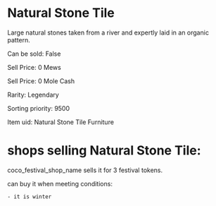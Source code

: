 # Natural Stone Tile

Large natural stones taken from a river and expertly laid in an organic pattern.

Can be sold: False

Sell Price: 0 Mews

Sell Price: 0 Mole Cash

Rarity: Legendary

Sorting priority: 9500

Item uid: Natural Stone Tile Furniture

# shops selling Natural Stone Tile:

coco_festival_shop_name sells it for 3 festival tokens.

  can buy it when meeting conditions: 

    - it is winter